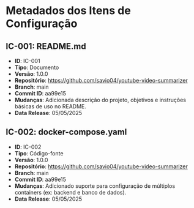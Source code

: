 # Metadados dos Itens de Configuração

## IC-001: README.md

- **ID**: IC-001
- **Tipo**: Documento
- **Versão**: 1.0.0
- **Repositório**: https://github.com/savio04/youtube-video-summarizer
- **Branch**: main
- **Commit ID**: aa99e15
- **Mudanças**: Adicionada descrição do projeto, objetivos e instruções básicas de uso no README.
- **Data Release**: 05/05/2025

## IC-002: docker-compose.yaml

- **ID**: IC-002
- **Tipo**: Código-fonte
- **Versão**: 1.0.0
- **Repositório**: https://github.com/savio04/youtube-video-summarizer
- **Branch**: main
- **Commit ID**: aa99e15
- **Mudanças**: Adicionado suporte para configuração de múltiplos containers (ex: backend e banco de dados).
- **Data Release**: 05/05/2025
